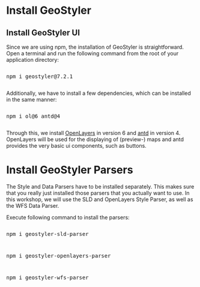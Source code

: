 
# Install GeoStyler

## Install GeoStyler UI

Since we are using npm, the installation of GeoStyler is straightforward.
Open a terminal and run the following command from the root of your application directory:

<pre><xmp>npm i geostyler@7.2.1</xmp></pre>

Additionally, we have to install a few dependencies, which can be installed in the same manner:

<pre><xmp>npm i ol@6 antd@4</xmp></pre>

Through this, we install [OpenLayers](https://openlayers.org/) in version 6 and [antd](https://ant.design/) in version 4. OpenLayers will be used
for the displaying of (preview-) maps and antd provides the very basic ui components, such as buttons.

# Install GeoStyler Parsers

The Style and Data Parsers have to be installed separately. This makes sure that you really just installed those parsers that you actually want to use.
In this workshop, we will use the SLD and OpenLayers Style Parser, as well as the WFS Data Parser.

Execute following command to install the parsers:

<pre><xmp>npm i geostyler-sld-parser</xmp></pre>
<pre><xmp>npm i geostyler-openlayers-parser</xmp></pre>
<pre><xmp>npm i geostyler-wfs-parser</xmp></pre>
